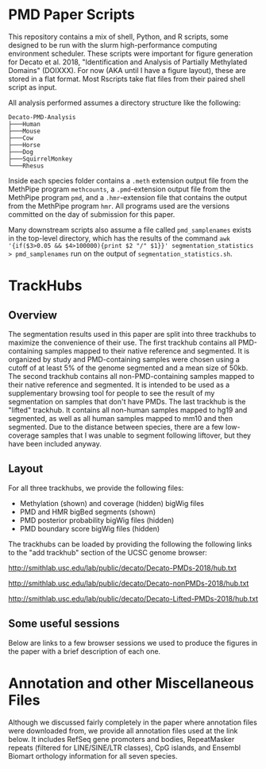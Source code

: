 # PMD Paper Scripts

This repository contains a mix of shell, Python, and R scripts, some designed to be run with the slurm high-performance computing environment scheduler. These scripts were important for figure generation for Decato et al. 2018, "Identification and Analysis of Partially Methylated Domains" (DOIXXX). For now (AKA until I have a figure layout), these are stored in a flat format. Most Rscripts take flat files from their paired shell script as input.

All analysis performed assumes a directory structure like the following:

```
Decato-PMD-Analysis
├───Human
├───Mouse
├───Cow
├───Horse
├───Dog
├───SquirrelMonkey
└───Rhesus
```

Inside each species folder contains a `.meth` extension output file from the MethPipe program `methcounts`, a `.pmd`-extension output file from the MethPipe program `pmd`, and a `.hmr`-extension file that contains the output from the MethPipe program `hmr`. All programs used are the versions committed on the day of submission for this paper.

Many downstream scripts also assume a file called ```pmd_samplenames``` exists in the top-level directory, which has the results of the command `awk '{if($3>0.05 && $4>100000){print $2 "/" $1}}' segmentation_statistics > pmd_samplenames` run on the output of `segmentation_statistics.sh`.

# TrackHubs

## Overview

The segmentation results used in this paper are split into three trackhubs to maximize the convenience of their use. The first trackhub contains all PMD-containing samples mapped to their native reference and segmented. It is organized by study and PMD-containing samples were chosen using a cutoff of at least 5% of the genome segmented and a mean size of 50kb. The second trackhub contains all non-PMD-containing samples mapped to their native reference and segmented. It is intended to be used as a supplementary browsing tool for people to see the result of my segmentation on samples that don't have PMDs. The last trackhub is the "lifted" trackhub. It contains all non-human samples mapped to hg19 and segmented, as well as all human samples mapped to mm10 and then segmented. Due to the distance between species, there are a few low-coverage samples that I was unable to segment following liftover, but they have been included anyway.

## Layout

For all three trackhubs, we provide the following files:

* Methylation (shown) and coverage (hidden) bigWig files
* PMD and HMR bigBed segments (shown)
* PMD posterior probability bigWig files (hidden)
* PMD boundary score bigWig files (hidden)

The trackhubs can be loaded by providing the following the following links to the "add trackhub" section of the UCSC genome browser:

http://smithlab.usc.edu/lab/public/decato/Decato-PMDs-2018/hub.txt

http://smithlab.usc.edu/lab/public/decato/Decato-nonPMDs-2018/hub.txt

http://smithlab.usc.edu/lab/public/decato/Decato-Lifted-PMDs-2018/hub.txt

## Some useful sessions

Below are links to a few browser sessions we used to produce the figures in the paper with a brief description of each one.

# Annotation and other Miscellaneous Files

Although we discussed fairly completely in the paper where annotation files were downloaded from, we provide all annotation files used at the link below. It includes RefSeq gene promoters and bodies, RepeatMasker repeats (filtered for LINE/SINE/LTR classes), CpG islands, and Ensembl Biomart orthology information for all seven species.

